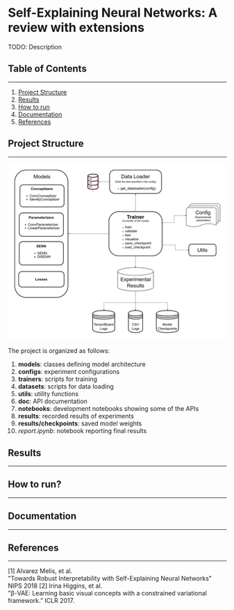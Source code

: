 # Self-Explaining Neural Networks: A review with extensions

TODO: Description

## Table of Contents
---
1. [Project Structure](#project-structure)
2. [Results](#results)
3. [How to run](#how-to-run)
4. [Documentation](#documentation)
5. [References](#references)

## Project Structure
---

![SENN-UML](images/UML-SENN.png)

The project is organized as follows:
1. **models**: classes defining model architecture
2. **configs**: experiment configurations
3. **trainers**: scripts for training
4. **datasets**: scripts for data loading
5. **utils**: utility functions
6. **doc**: API documentation
7. **notebooks**: development notebooks showing some of the APIs
8. **results**: recorded results of experiments
9. **results/checkpoints**: saved model weights
10. *report.ipynb*: notebook reporting final results

## Results
---

## How to run?
---

## Documentation
---

## References
---
[1] Alvarez Melis, et al.  
"Towards Robust Interpretability with Self-Explaining Neural Networks" NIPS 2018
[2] Irina Higgins, et al.  
”β-VAE: Learning basic visual concepts with a constrained variational framework.” ICLR 2017. 
